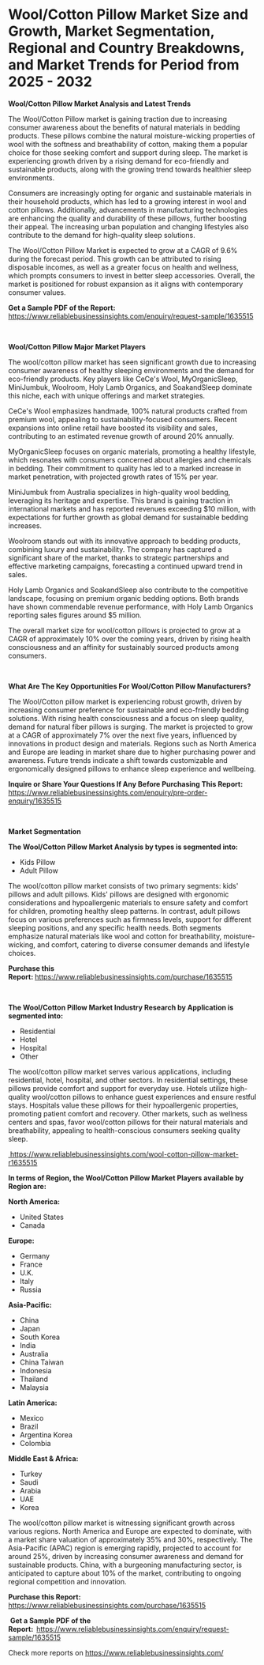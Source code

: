 <p><h1>Wool/Cotton Pillow Market Size and Growth, Market Segmentation, Regional and Country Breakdowns, and Market Trends for Period from 2025 -  2032</h1></p><p><strong>Wool/Cotton Pillow Market Analysis and Latest Trends</strong></p>
<p><p>The Wool/Cotton Pillow market is gaining traction due to increasing consumer awareness about the benefits of natural materials in bedding products. These pillows combine the natural moisture-wicking properties of wool with the softness and breathability of cotton, making them a popular choice for those seeking comfort and support during sleep. The market is experiencing growth driven by a rising demand for eco-friendly and sustainable products, along with the growing trend towards healthier sleep environments.</p><p>Consumers are increasingly opting for organic and sustainable materials in their household products, which has led to a growing interest in wool and cotton pillows. Additionally, advancements in manufacturing technologies are enhancing the quality and durability of these pillows, further boosting their appeal. The increasing urban population and changing lifestyles also contribute to the demand for high-quality sleep solutions.</p><p>The Wool/Cotton Pillow Market is expected to grow at a CAGR of 9.6% during the forecast period. This growth can be attributed to rising disposable incomes, as well as a greater focus on health and wellness, which prompts consumers to invest in better sleep accessories. Overall, the market is positioned for robust expansion as it aligns with contemporary consumer values.</p></p>
<p><strong>Get a Sample PDF of the Report:&nbsp;</strong> <a href="https://www.reliablebusinessinsights.com/enquiry/request-sample/1635515?utm_campaign=3360&utm_medium=2&utm_source=Github&utm_content=ia&utm_term=23032025&utm_id=woolcotton-pillow">https://www.reliablebusinessinsights.com/enquiry/request-sample/1635515</a></p>
<p>&nbsp;</p>
<p><strong>Wool/Cotton Pillow Major Market Players</strong></p>
<p><p>The wool/cotton pillow market has seen significant growth due to increasing consumer awareness of healthy sleeping environments and the demand for eco-friendly products. Key players like CeCe's Wool, MyOrganicSleep, MiniJumbuk, Woolroom, Holy Lamb Organics, and SoakandSleep dominate this niche, each with unique offerings and market strategies. </p><p>CeCe's Wool emphasizes handmade, 100% natural products crafted from premium wool, appealing to sustainability-focused consumers. Recent expansions into online retail have boosted its visibility and sales, contributing to an estimated revenue growth of around 20% annually. </p><p>MyOrganicSleep focuses on organic materials, promoting a healthy lifestyle, which resonates with consumers concerned about allergies and chemicals in bedding. Their commitment to quality has led to a marked increase in market penetration, with projected growth rates of 15% per year.</p><p>MiniJumbuk from Australia specializes in high-quality wool bedding, leveraging its heritage and expertise. This brand is gaining traction in international markets and has reported revenues exceeding $10 million, with expectations for further growth as global demand for sustainable bedding increases.</p><p>Woolroom stands out with its innovative approach to bedding products, combining luxury and sustainability. The company has captured a significant share of the market, thanks to strategic partnerships and effective marketing campaigns, forecasting a continued upward trend in sales.</p><p>Holy Lamb Organics and SoakandSleep also contribute to the competitive landscape, focusing on premium organic bedding options. Both brands have shown commendable revenue performance, with Holy Lamb Organics reporting sales figures around $5 million.</p><p>The overall market size for wool/cotton pillows is projected to grow at a CAGR of approximately 10% over the coming years, driven by rising health consciousness and an affinity for sustainably sourced products among consumers.</p></p>
<p>&nbsp;</p>
<p><strong>What Are The Key Opportunities For Wool/Cotton Pillow Manufacturers?</strong></p>
<p><p>The Wool/Cotton pillow market is experiencing robust growth, driven by increasing consumer preference for sustainable and eco-friendly bedding solutions. With rising health consciousness and a focus on sleep quality, demand for natural fiber pillows is surging. The market is projected to grow at a CAGR of approximately 7% over the next five years, influenced by innovations in product design and materials. Regions such as North America and Europe are leading in market share due to higher purchasing power and awareness. Future trends indicate a shift towards customizable and ergonomically designed pillows to enhance sleep experience and wellbeing.</p></p>
<p><strong>Inquire or Share Your Questions If Any Before Purchasing This Report:</strong> <a href="https://www.reliablebusinessinsights.com/enquiry/pre-order-enquiry/1635515?utm_campaign=3360&utm_medium=2&utm_source=Github&utm_content=ia&utm_term=23032025&utm_id=woolcotton-pillow">https://www.reliablebusinessinsights.com/enquiry/pre-order-enquiry/1635515</a></p>
<p>&nbsp;</p>
<p><strong>Market Segmentation</strong></p>
<p><strong>The Wool/Cotton Pillow Market Analysis by types is segmented into:</strong></p>
<p><ul><li>Kids Pillow</li><li>Adult Pillow</li></ul></p>
<p><p>The wool/cotton pillow market consists of two primary segments: kids' pillows and adult pillows. Kids' pillows are designed with ergonomic considerations and hypoallergenic materials to ensure safety and comfort for children, promoting healthy sleep patterns. In contrast, adult pillows focus on various preferences such as firmness levels, support for different sleeping positions, and any specific health needs. Both segments emphasize natural materials like wool and cotton for breathability, moisture-wicking, and comfort, catering to diverse consumer demands and lifestyle choices.</p></p>
<p><strong>Purchase this Report:&nbsp;</strong><a href="https://www.reliablebusinessinsights.com/purchase/1635515?utm_campaign=3360&utm_medium=2&utm_source=Github&utm_content=ia&utm_term=23032025&utm_id=woolcotton-pillow">https://www.reliablebusinessinsights.com/purchase/1635515</a></p>
<p>&nbsp;</p>
<p><strong>The Wool/Cotton Pillow Market Industry Research by Application is segmented into:</strong></p>
<p><ul><li>Residential</li><li>Hotel</li><li>Hospital</li><li>Other</li></ul></p>
<p><p>The wool/cotton pillow market serves various applications, including residential, hotel, hospital, and other sectors. In residential settings, these pillows provide comfort and support for everyday use. Hotels utilize high-quality wool/cotton pillows to enhance guest experiences and ensure restful stays. Hospitals value these pillows for their hypoallergenic properties, promoting patient comfort and recovery. Other markets, such as wellness centers and spas, favor wool/cotton pillows for their natural materials and breathability, appealing to health-conscious consumers seeking quality sleep.</p></p>
<p><a href="https://www.reliablebusinessinsights.com/wool-cotton-pillow-market-r1635515?utm_campaign=3360&utm_medium=2&utm_source=Github&utm_content=ia&utm_term=23032025&utm_id=woolcotton-pillow">&nbsp;https://www.reliablebusinessinsights.com/wool-cotton-pillow-market-r1635515</a></p>
<p><strong>In terms of Region, the Wool/Cotton Pillow Market Players available by Region are:</strong></p>
<p>
    <p> <strong> North America: </strong>
        <ul>
            <li>United States</li>
            <li>Canada</li>
        </ul>
        </p> 
    <p> <strong> Europe: </strong>
        <ul>
            <li>Germany</li>
            <li>France</li>
            <li>U.K.</li>
            <li>Italy</li>
            <li>Russia</li>
        </ul>
        </p> 
    <p> <strong> Asia-Pacific: </strong>
        <ul>
            <li>China</li>
            <li>Japan</li>
            <li>South Korea</li>
            <li>India</li>
            <li>Australia</li>
            <li>China Taiwan</li>
            <li>Indonesia</li>
            <li>Thailand</li>
            <li>Malaysia</li>
        </ul>
        </p> 
    <p> <strong> Latin America: </strong>
        <ul>
            <li>Mexico</li>
            <li>Brazil</li>
            <li>Argentina Korea</li>
            <li>Colombia</li>
        </ul>
        </p> 
    <p> <strong> Middle East & Africa: </strong>
        <ul>
            <li>Turkey</li>
            <li>Saudi</li>
            <li>Arabia</li>
            <li>UAE</li>
            <li>Korea</li>
        </ul>
    </p>
    </p>
<p><p>The wool/cotton pillow market is witnessing significant growth across various regions. North America and Europe are expected to dominate, with a market share valuation of approximately 35% and 30%, respectively. The Asia-Pacific (APAC) region is emerging rapidly, projected to account for around 25%, driven by increasing consumer awareness and demand for sustainable products. China, with a burgeoning manufacturing sector, is anticipated to capture about 10% of the market, contributing to ongoing regional competition and innovation.</p></p>
<p><strong>Purchase this Report: </strong><a href="https://www.reliablebusinessinsights.com/purchase/1635515?utm_campaign=3360&utm_medium=2&utm_source=Github&utm_content=ia&utm_term=23032025&utm_id=woolcotton-pillow">https://www.reliablebusinessinsights.com/purchase/1635515</a></p>
<p>&nbsp;<strong>Get a Sample PDF of the Report:&nbsp;&nbsp;</strong><a href="https://www.reliablebusinessinsights.com/enquiry/request-sample/1635515?utm_campaign=3360&utm_medium=2&utm_source=Github&utm_content=ia&utm_term=23032025&utm_id=woolcotton-pillow">https://www.reliablebusinessinsights.com/enquiry/request-sample/1635515</a></p>
<p><strong></strong></p>
<p>Check more reports on <a href="https://www.reliablebusinessinsights.com/?utm_campaign=3360&utm_medium=2&utm_source=Github&utm_content=ia&utm_term=23032025&utm_id=woolcotton-pillow">https://www.reliablebusinessinsights.com/</a></p>